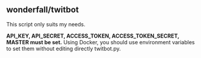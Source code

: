 ## wonderfall/twitbot
This script only suits my needs.

**API_KEY, API_SECRET, ACCESS_TOKEN, ACCESS_TOKEN_SECRET, MASTER must be set.**
Using Docker, you should use environment variables to set them without editing directly twitbot.py.
